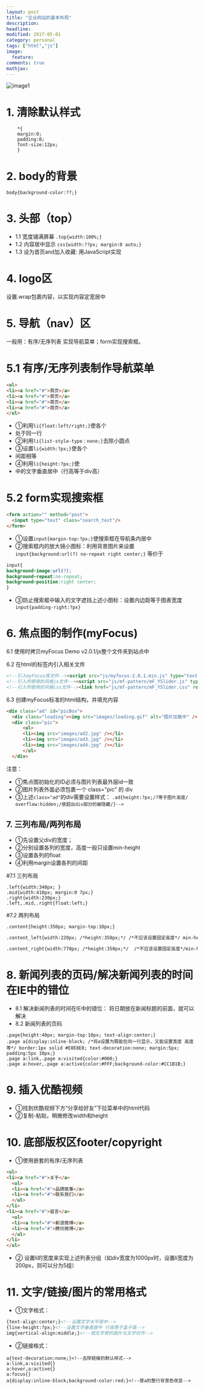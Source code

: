 ```yaml
---
layout: post
title: "企业网站的基本布局"
description: 
headline: 
modified: 2017-05-01
category: personal
tags: ["html","js"]
image: 
  feature: 
comments: true
mathjax: 
---
```

![image1](images/20170501-01.jpg)

# 1. 清除默认样式 

```
	*{
	margin:0; 
	padding:0; 
	font-size:12px;
	} 
```
# 2. body的背景 
```body{background-color:??;} ```

# 3. 头部（top） 
* 1.1 宽度铺满屏幕 ```.top{width:100%;} ```
* 1.2 内容居中显示 ```css{width:??px; margin:0 auto;} ```
* 1.3 设为首页and加入收藏: 用JavaScript实现 

# 4. logo区 

设置.wrap包裹内容，以实现内容定宽居中 

# 5. 导航（nav）区 
一般用：有序/无序列表 实现导航菜单；form实现搜索框。 

# 5.1 有序/无序列表制作导航菜单 
```html
<ul> 
<li><a href="#">首页</a> 
<li><a href="#">首页</a> 
<li><a href="#">首页</a> 
<li><a href="#">首页</a> 
</ul> 
```
* ①利用```li{float:left/right;}```使各个<li>处于同一行 
* ②利用```li{list-style-type：none;}```去除小圆点 
* ③设置```li{width:?px;}```使各个<li>间距相等 
* ④利用```li{height:?px;}```使<li>中的文字垂直居中（行高等于div高） 

# 5.2 form实现搜索框

```html
<form action="" method="post">
  <input type="text" class="search_text"/>
</form>
```

* ①设置```input{margin-top:?px;}```使搜索框在导航条内居中 
* ②搜索框内的放大镜小图标：利用背景图片来设置 ```input{background:url(?) no-repeat right center;}```
等价于

```css
input{
background-image:url(?);
background-repeat:no-repeat;
background-position:right center;
}
```

* ③防止搜索框中输入的文字遮挡上述小图标：设置内边距等于图表宽度 
``` input{padding-right:?px} ```

# 6. 焦点图的制作(myFocus) 

6.1 使用时拷贝myFocus Demo v2.0.1/js整个文件夹到站点中 

6.2 在html的标签内引入相关文件

```html
<!--引入myFocus库文件--><script src="js/myfocus-2.0.1.min.js" type="text/javascript"></script> 
<!--引入所使用的风格js文件--><script src="js/mf-pattern/mF_YSlider.js" type="text/javascript"></script> 
<!--引入所使用的风格css文件--><link href="js/mf-pattern/mF_YSlider.css" rel="stylesheet" type="text/css"/>
```

6.3 创建myFocus标准的html结构，并填充内容
```html
<div class="ad" id="picBox">
  <div class="loading"><img src="images/loading.gif" alt="图片加载中" /></div>
  <div class="pic">
      <ul>
      <li><img src="images/ad2.jpg" /></li>
      <li><img src="images/ad3.jpg" /></li>
      <li><img src="images/ad4.jpg" /></li>
      </ul>
  </div>
```
注意： 
* ①焦点图初始化的ID必须与图片列表最外层id一致 
* ②图片列表外面必须包裹一个 class="pic" 的 div 
* ③上述```class="ad"```的div需要设置样式： 
```.ad{height:?px;/?等于图片高度/ overflow:hidden;/使超出div部分的被隐藏/}--> ```

## 7. 三列布局/两列布局 

* ①先设置父div的宽度； 
* ②分别设置各列的宽度，高度一般只设置min-height 
* ③设置各列的float 
* ④利用margin设置各列的间距

#7.1 三列布局
```
.left{width:340px; }
.mid{width:410px; margin:0 7px;}
.right{width:230px;}
.left,.mid,.right{float:left;}
```
#7.2 两列布局
```html
.content{height:350px; margin-top:10px;}

.content_left{width:220px; /*height:350px;*/ /*不应该设置固定高度*/ min-height:350px; _height:350px; /* For IE6*/  float:left;}

.content_right{width:770px; /*height:350px;*/  /*不应该设置固定高度*/min-height:350px; _height:350px;  /* For IE6*/  float:right;}
```

# 8. 新闻列表的页码/解决新闻列表的时间在IE中的错位 
* 8.1 解决新闻列表的时间在IE中的错位： 将日期放在新闻标题的前面，就可以解决 
* 8.2 新闻列表的页码

```
.page{height:40px; margin-top:10px; text-align:center;}
.page a{display:inline-block; /*将a设置为既能在同一行显示，又能设置宽度 高度等*/ border:1px solid #E8E8E8; text-decoration:none; margin:5px; padding:5px 10px;}
.page a:link,.page a:visited{color:#000;}
.page a:hover,.page a:active{color:#FFF;background-color:#CC1B1B;}
```

# 9. 插入优酷视频 

* ①找到优酷视频下方“分享给好友”下拉菜单中的html代码 
* ②复制-粘贴，稍微修改width和height 

# 10. 底部版权区footer/copyright 

* ①使用嵌套的有序/无序列表

```html
<ul>
<li><a href="#">关于</a>
  <ul>
  <li><a href="#">品牌故事</a>
  <li><a href="#">联系我们</a>
  </ul>
</li>
<li><a href="#">留言</a>
  <ul>
  <li><a href="#">新浪微博</a>
  <li><a href="#">腾讯微博</a>
  </ul>
</li>
</ul>
```

* ② 设置li的宽度来实现上述列表分组（如div宽度为1000px时，设置li宽度为200px，则可以分为5组） 

# 11. 文字/链接/图片的常用格式 

* ①文字格式：

```html
{text-align:center;}<!--设置文字水平居中-->
{line-height:?px;}<!--设置文字垂直居中 行高等于盒子高-->
img{vertical-align:middle;}<!--使文字旁的图片与文字对齐-->
```
* ②链接格式：

```
a{text-decoration:none;}<!--去除链接的默认样式-->
a:link,a:visited{}
a:hover,a:active{}
a:focus{}
a{display:inline-block;background-color:red;}<!--使a的整行背景色改变-->
```
